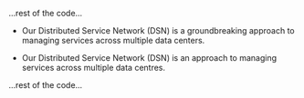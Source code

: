 ...rest of the code...

- Our Distributed Service Network (DSN) is a groundbreaking approach to managing services across multiple data centers.
+ Our Distributed Service Network (DSN) is an approach to managing services across multiple data centres.

...rest of the code...